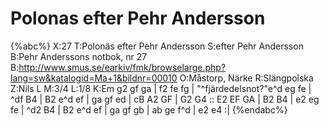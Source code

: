 # Polonas efter Pehr Andersson

{%abc%}
X:27
T:Polonäs efter Pehr Andersson
S:efter Pehr Andersson
B:Pehr Anderssons notbok, nr 27
B:http://www.smus.se/earkiv/fmk/browselarge.php?lang=sw&katalogid=Ma+1&bildnr=00010
O:Måstorp, Närke
R:Slängpolska
Z:Nils L
M:3/4
L:1/8
K:Em
g2 gf ga | f2 fe fg | "^fjärdedelsnot?"e^d eg fe | ^df B4 |
B2 e^d ef | ga gf ed | cB A2 GF | G2 G4 ::
E2 EF GA | B2 B4 | e2 eg fe | ^d2 B4 |
B2 e^d ef | ga gf gb | ab ge f^d | e2 e4 :|
{%endabc%}
